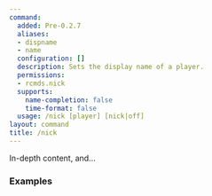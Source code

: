 ```yaml
---
command:
  added: Pre-0.2.7
  aliases:
  - dispname
  - name
  configuration: []
  description: Sets the display name of a player.
  permissions:
  - rcmds.nick
  supports:
    name-completion: false
    time-format: false
  usage: /nick [player] [nick|off]
layout: command
title: /nick
---
```


In-depth content, and...

### Examples



